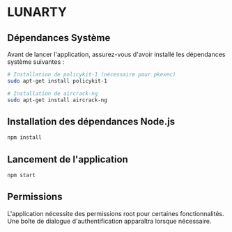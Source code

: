 # LUNARTY

## Dépendances Système

Avant de lancer l'application, assurez-vous d'avoir installé les dépendances système suivantes :

```bash
# Installation de policykit-1 (nécessaire pour pkexec)
sudo apt-get install policykit-1

# Installation de aircrack-ng
sudo apt-get install aircrack-ng
```

## Installation des dépendances Node.js

```bash
npm install
```

## Lancement de l'application

```bash
npm start
```

## Permissions

L'application nécessite des permissions root pour certaines fonctionnalités. Une boîte de dialogue d'authentification apparaîtra lorsque nécessaire. 